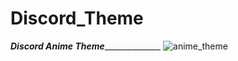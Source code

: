 # Discord_Theme
__________________________________________*Discord Anime Theme*________________________________________________________
![anime_theme](https://user-images.githubusercontent.com/70542011/127543532-132c0d76-3916-4c90-bc2b-4c4bd6a22dd4.png)
